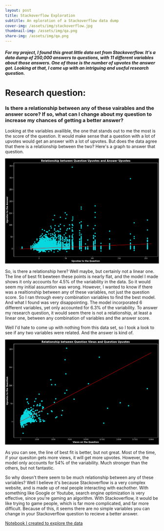 ```yaml
---
layout: post
title: Stackoverflow Exploration
subtitle: An eploration of a Stackoverflow data dump
cover-img: /assets/img/stackoverflow.jpg
thumbnail-img: /assets/img/qa.png
share-img: /assets/img/qa.png
---
```


##### For my project, I found this great little data set from Stackoverflow. It's a data dump of 250,000 answers to questions, with 11 different variables about those answers. One of those is the number of upvotes the answer got. Looking at that, I came up with an intriguing and useful research question.



# Research question:
### Is there a relationship between any of these vairables and the answer score? If so, what can I change about my question to increase my chances of getting a better answer?

Looking at the variables availible, the one that stands out to me the most is the score of the question. It would make sense that a question with a lot of upvotes would get an answer with a lot of upvotes. But does the data agree that there is a relationship between the two? Here's a graph to answer that question.

![Graph 1](/assets/img/qa.png)

So, is there a relationship here? Well maybe, but certainly not a linear one. The line of best fit bewteen these points is nearly flat, and the model I made shows it only accounts for 4.5% of the variability in the data. So it would seem my initial assumtion was wrong. However, I wanted to know if there was a realtionship between any of these variables, not just the question score. So I ran through every combination variables to find the best model. And what I found was very disappointing. The model incorporated 6 different variables, yet only accounted for 6.3% of the variability. To answer my research question, it would seem there is not a relationship, at least a linear one, between any combination of variables and the answer score.

Well I'd hate to come up with nothing from this data set, so I took a look to see if any two variables were related. And the answer is kind of.

![Graph 2](/assets/img/qvqs.png)

As you can see, the line of best fit is better, but not great. Most of the time, if your quesiton gets more views, it will get more upvotes. However, the model only accounts for 54% of the variability. Much stronger than the others, but not fantastic.

So why doesn't there seem to be much relationship between any of these variables? Well I believe it's because Stackoverflow is a very complex website, and is made up of real people interacting with eachother. With something like Google or Youtube, search engine optimization is very effective, since you're gaming an algorithm. With Stackoverflow, it would be like trying to game people, which is far more complicated, and far more difficult. Because of this, it seems there are no simple variables you can change in your Stackoverflow question to recieve a better answer.





[Notebook I created to explore the data](https://github.com/cswizard11/cswizard11.github.io/blob/master/perms.ipynb)

